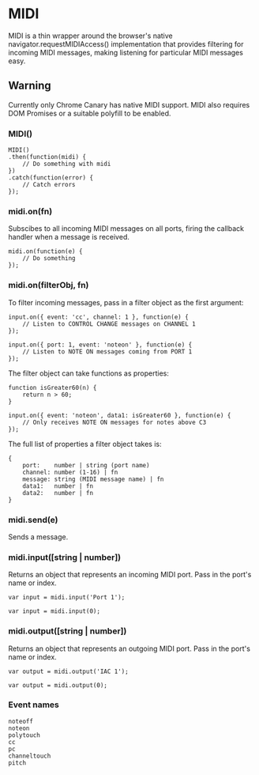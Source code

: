 # MIDI

MIDI is a thin wrapper around the browser's native navigator.requestMIDIAccess()
implementation that provides filtering for incoming MIDI messages, making
listening for particular MIDI messages easy.


## Warning

Currently only Chrome Canary has native MIDI support. MIDI also requires DOM
Promises or a suitable polyfill to be enabled.


### MIDI()

    MIDI()
    .then(function(midi) {
        // Do something with midi
    })
    .catch(function(error) {
        // Catch errors
    });


### midi.on(fn)

Subscibes to all incoming MIDI messages on all ports, firing the callback
handler when a message is received.

    midi.on(function(e) {
    	// Do something
    });

### midi.on(filterObj, fn)

To filter incoming messages, pass in a filter object as the first argument:

    input.on({ event: 'cc', channel: 1 }, function(e) {
    	// Listen to CONTROL CHANGE messages on CHANNEL 1
    });

    input.on({ port: 1, event: 'noteon' }, function(e) {
        // Listen to NOTE ON messages coming from PORT 1
    });

The filter object can take functions as properties:

    function isGreater60(n) {
    	return n > 60;
    }
    
    input.on({ event: 'noteon', data1: isGreater60 }, function(e) {
    	// Only receives NOTE ON messages for notes above C3
    });


The full list of properties a filter object takes is:

    {
        port:    number | string (port name)
        channel: number (1-16) | fn
        message: string (MIDI message name) | fn
        data1:   number | fn
        data2:   number | fn
    }


### midi.send(e)

Sends a message.


### midi.input([string | number])

Returns an object that represents an incoming MIDI port. Pass in the port's name
or index.

    var input = midi.input('Port 1');

    var input = midi.input(0);


### midi.output([string | number])

Returns an object that represents an outgoing MIDI port. Pass in the port's name
or index.

    var output = midi.output('IAC 1');

    var output = midi.output(0);


### Event names

    noteoff
    noteon
    polytouch
    cc
    pc
    channeltouch
    pitch